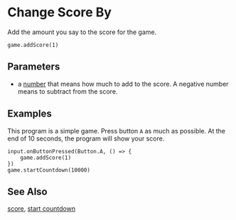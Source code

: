 # Change Score By

Add the amount you say to the score for the game.

```sig
game.addScore(1)
```
## Parameters

* a [number](/types/number) that means how much to add to the score. A negative number means to subtract from the score.

## Examples

This program is a simple game.
Press button ``A`` as much as possible.
At the end of 10 seconds, the program will show your score.

```blocks
input.onButtonPressed(Button.A, () => {
    game.addScore(1)
})
game.startCountdown(10000)
```

## See Also

[score](/reference/game/score), [start countdown](/reference/game/start-countdown)
